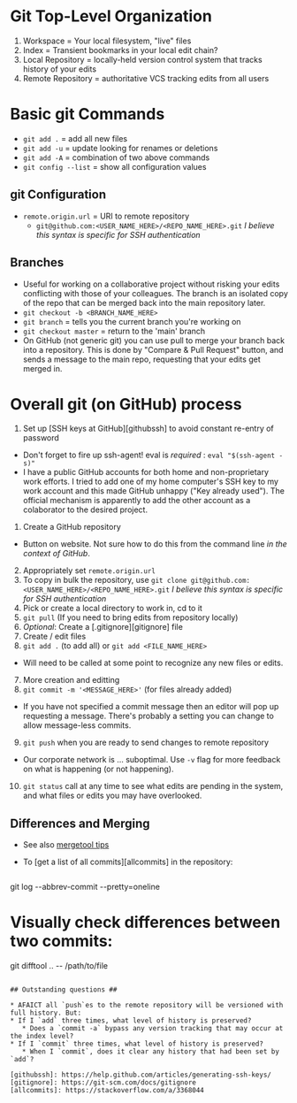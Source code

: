 # Git Top-Level Organization #

1. Workspace = Your local filesystem, "live" files
2. Index = Transient bookmarks in your local edit chain?
3. Local Repository = locally-held version control system that tracks history of your edits
4. Remote Repository = authoritative VCS tracking edits from all users

# Basic git Commands #

* `git add .` = add all new files
* `git add -u` = update looking for renames or deletions
* `git add -A` = combination of two above commands
* `git config --list` = show all configuration values

## git Configuration ##

* `remote.origin.url` = URI to remote repository
  * `git@github.com:<USER_NAME_HERE>/<REPO_NAME_HERE>.git`
    *I believe this syntax is specific for SSH authentication*

## Branches ##

* Useful for working on a collaborative project without risking your edits conflicting with those of your colleagues. The branch is an isolated copy of the repo that can be merged back into the main repository later.
* `git checkout -b <BRANCH_NAME_HERE>`
* `git branch` = tells you the current branch you're working on
* `git checkout master` = return to the 'main' branch
* On GitHub (not generic git) you can use pull to merge your branch back into a repository. This is done by "Compare & Pull Request" button, and sends a message to the main repo, requesting that your edits get merged in.

# Overall git (on GitHub) process #

1. Set up [SSH keys at GitHub][githubssh] to avoid constant re-entry of password
  * Don't forget to fire up ssh-agent! eval is *required* : `eval "$(ssh-agent -s)"`
  * I have a public GitHub accounts for both home and non-proprietary
    work efforts. I tried to add one of my home computer's SSH key to
    my work account and this made GitHub unhappy ("Key already
    used"). The official mechanism is apparently to add the other
    account as a colaborator to the desired project.
1. Create a GitHub repository
  * Button on website. Not sure how to do this from the command line *in the context of GitHub*.
2. Appropriately set `remote.origin.url`
2. To copy in bulk the repository, use
   `git clone git@github.com:<USER_NAME_HERE>/<REPO_NAME_HERE>.git`
   *I believe this syntax is specific for SSH authentication*
3. Pick or create a local directory to work in, cd to it
4. `git pull` (If you need to bring edits from repository locally)
4. *Optional*: Create a [.gitignore][gitignore] file
5. Create / edit files
6. `git add .` (to add all) or `git add <FILE_NAME_HERE>`
  * Will need to be called at some point to recognize any new files or edits.
7. More creation and editting
8. `git commit -m '<MESSAGE_HERE>'` (for files already added)
  * If you have not specified a commit message then an editor will pop up requesting a message. There's probably a setting you can change to allow message-less commits.
9. `git push` when you are ready to send changes to remote repository
  * Our corporate network is ... suboptimal. Use `-v` flag for more feedback on what is happening (or not happening).
10. `git status` call at any time to see what edits are pending in the system, and what files or edits you may have overlooked.

## Differences and Merging ##

* See also [mergetool tips](./MergeTool.md)
* To [get a list of all commits][allcommits] in the repository:
  
  ```shell
git log --abbrev-commit --pretty=oneline
# Visually check differences between two commits:
git difftool <commitA>..<commitB> -- /path/to/file
  ```

## Outstanding questions ##

* AFAICT all `push`es to the remote repository will be versioned with full history. But:
  * If I `add` three times, what level of history is preserved?
     * Does a `commit -a` bypass any version tracking that may occur at the index level?
  * If I `commit` three times, what level of history is preserved?
     * When I `commit`, does it clear any history that had been set by `add`?
     
[githubssh]: https://help.github.com/articles/generating-ssh-keys/
[gitignore]: https://git-scm.com/docs/gitignore
[allcommits]: https://stackoverflow.com/a/3368044
